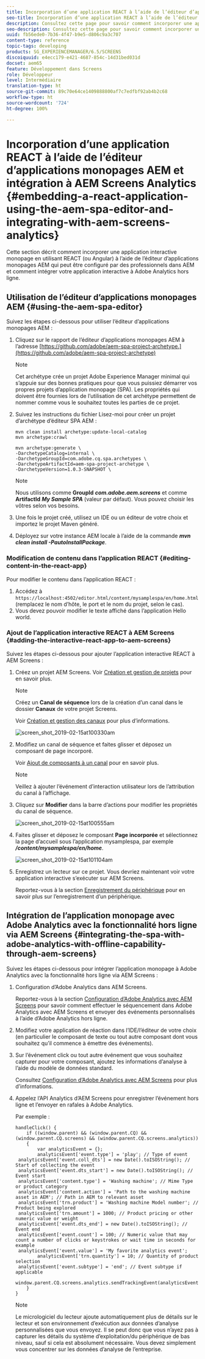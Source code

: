 ```yaml
---
title: Incorporation d’une application REACT à l’aide de l’éditeur d’applications monopages AEM et intégration à AEM Screens Analytics
seo-title: Incorporation d’une application REACT à l’aide de l’éditeur d’applications monopages AEM et intégration à AEM Screens Analytics
description: Consultez cette page pour savoir comment incorporer une application interactive monopage en utilisant REACT (ou Angular) à l’aide de l’éditeur d’applications monopages AEM qui peut être configuré par des professionnels dans AEM et comment intégrer votre application interactive à Adobe Analytics hors ligne.
seo-description: Consultez cette page pour savoir comment incorporer une application interactive monopage en utilisant REACT (ou Angular) à l’aide de l’éditeur d’applications monopages AEM qui peut être configuré par des professionnels dans AEM et comment intégrer votre application interactive à Adobe Analytics hors ligne.
uuid: fb56ede0-7b36-4f47-b9e5-d806c9a3c707
content-type: reference
topic-tags: developing
products: SG_EXPERIENCEMANAGER/6.5/SCREENS
discoiquuid: e4ecc179-e421-4687-854c-14d31bed031d
docset: aem65
feature: Développement dans Screens
role: Développeur
level: Intermédiaire
translation-type: ht
source-git-commit: 89c70e64ce1409888800af7c7edfbf92ab4b2c68
workflow-type: ht
source-wordcount: '724'
ht-degree: 100%

---
```



# Incorporation d’une application REACT à l’aide de l’éditeur d’applications monopages AEM et intégration à AEM Screens Analytics {#embedding-a-react-application-using-the-aem-spa-editor-and-integrating-with-aem-screens-analytics}

Cette section décrit comment incorporer une application interactive monopage en utilisant REACT (ou Angular) à l’aide de l’éditeur d’applications monopages AEM qui peut être configuré par des professionnels dans AEM et comment intégrer votre application interactive à Adobe Analytics hors ligne.

## Utilisation de l’éditeur d’applications monopages AEM {#using-the-aem-spa-editor}

Suivez les étapes ci-dessous pour utiliser l’éditeur d’applications monopages AEM :

1. Cliquez sur le rapport de l’éditeur d’applications monopages AEM à l’adresse [https://github.com/adobe/aem-spa-project-archetype.](https://github.com/adobe/aem-spa-project-archetype)

   >[!NOTE]
   >
   >Cet archétype crée un projet Adobe Experience Manager minimal qui s’appuie sur des bonnes pratiques pour que vous puissiez démarrer vos propres projets d’application monopage (SPA). Les propriétés qui doivent être fournies lors de l’utilisation de cet archétype permettent de nommer comme vous le souhaitez toutes les parties de ce projet.

1. Suivez les instructions du fichier Lisez-moi pour créer un projet d’archétype d’éditeur SPA AEM :

   ```
   mvn clean install archetype:update-local-catalog
   mvn archetype:crawl
   
   mvn archetype:generate \
   -DarchetypeCatalog=internal \
   -DarchetypeGroupId=com.adobe.cq.spa.archetypes \
   -DarchetypeArtifactId=aem-spa-project-archetype \
   -DarchetypeVersion=1.0.3-SNAPSHOT \
   ```

   >[!NOTE]
   >
   >Nous utilisons comme **GroupId** ***com.adobe.aem.screens*** et comme **ArtifactId** ***My Sample SPA*** (valeur par défaut). Vous pouvez choisir les vôtres selon vos besoins.

1. Une fois le projet créé, utilisez un IDE ou un éditeur de votre choix et importez le projet Maven généré.
1. Déployez sur votre instance AEM locale à l’aide de la commande ***mvn clean install -PautoInstallPackage***.

### Modification de contenu dans l’application REACT {#editing-content-in-the-react-app}

Pour modifier le contenu dans l’application REACT :

1. Accédez à `https://localhost:4502/editor.html/content/mysamplespa/en/home.html` (remplacez le nom d’hôte, le port et le nom du projet, selon le cas).
1. Vous devez pouvoir modifier le texte affiché dans l’application Hello world.

### Ajout de l’application interactive REACT à AEM Screens {#adding-the-interactive-react-app-to-aem-screens}

Suivez les étapes ci-dessous pour ajouter l’application interactive REACT à AEM Screens :

1. Créez un projet AEM Screens. Voir [Création et gestion de projets](creating-a-screens-project.md) pour en savoir plus.

   >[!NOTE]
   >
   >Créez un **Canal de séquence** lors de la création d’un canal dans le dossier **Canaux** de votre projet Screens.
   >
   >
   >Voir [Création et gestion des canaux](managing-channels.md) pour plus d’informations.

   ![screen_shot_2019-02-15at100330am](assets/screen_shot_2019-02-15at100330am.png)

1. Modifiez un canal de séquence et faites glisser et déposez un composant de page incorporé.

   Voir [Ajout de composants à un canal](adding-components-to-a-channel.md) pour en savoir plus.

   >[!NOTE]
   >
   >Veillez à ajouter l’événement d’interaction utilisateur lors de l’attribution du canal à l’affichage.

1. Cliquez sur **Modifier** dans la barre d’actions pour modifier les propriétés du canal de séquence.

   ![screen_shot_2019-02-15at100555am](assets/screen_shot_2019-02-15at100555am.png)

1. Faites glisser et déposez le composant **Page incorporée** et sélectionnez la page d’accueil sous l’application mysamplespa, par exemple ***/content/mysamplespa/en/home***.

   ![screen_shot_2019-02-15at101104am](assets/screen_shot_2019-02-15at101104am.png)

1. Enregistrez un lecteur sur ce projet. Vous devriez maintenant voir votre application interactive s’exécuter sur AEM Screens.

   Reportez-vous à la section [Enregistrement du périphérique](device-registration.md) pour en savoir plus sur l’enregistrement d’un périphérique.

## Intégration de l’application monopage avec Adobe Analytics avec la fonctionnalité hors ligne via AEM Screens {#integrating-the-spa-with-adobe-analytics-with-offline-capability-through-aem-screens}

Suivez les étapes ci-dessous pour intégrer l’application monopage à Adobe Analytics avec la fonctionnalité hors ligne via AEM Screens :

1. Configuration d’Adobe Analytics dans AEM Screens.

   Reportez-vous à la section [Configuration d’Adobe Analytics avec AEM Screens](configuring-adobe-analytics-aem-screens.md) pour savoir comment effectuer le séquencement dans Adobe Analytics avec AEM Screens et envoyer des événements personnalisés à l’aide d’Adobe Analytics hors ligne.

1. Modifiez votre application de réaction dans l’IDE/l’éditeur de votre choix (en particulier le composant de texte ou tout autre composant dont vous souhaitez qu’il commence à émettre des événements).
1. Sur l’événement click ou tout autre événement que vous souhaitez capturer pour votre composant, ajoutez les informations d’analyse à l’aide du modèle de données standard.

   Consultez [Configuration d’Adobe Analytics avec AEM Screens](configuring-adobe-analytics-aem-screens.md) pour plus d’informations.

1. Appelez l’API Analytics d’AEM Screens pour enregistrer l’événement hors ligne et l’envoyer en rafales à Adobe Analytics.

   Par exemple :

   ```
   handleClick() {
       if ((window.parent) && (window.parent.CQ) && (window.parent.CQ.screens) && (window.parent.CQ.screens.analytics))
       {
           var analyticsEvent = {};
           analyticsEvent['event.type'] = 'play'; // Type of event
    analyticsEvent['event.coll_dts'] = new Date().toISOString(); // Start of collecting the event
    analyticsEvent['event.dts_start'] = new Date().toISOString(); // Event start
    analyticsEvent['content.type'] = 'Washing machine'; // Mime Type or product category
    analyticsEvent['content.action'] = 'Path to the washing machine asset in AEM'; // Path in AEM to relevant asset
    analyticsEvent['trn.product'] = 'Washing machine Model number'; // Product being explored
    analyticsEvent['trn.amount'] = 1000; // Product pricing or other numeric value or weight
    analyticsEvent['event.dts_end'] = new Date().toISOString(); // Event end
    analyticsEvent['event.count'] = 100; // Numeric value that may count a number of clicks or keystrokes or wait time in seconds for example
    analyticsEvent['event.value'] = 'My favorite analytics event';
           analyticsEvent['trn.quantity'] = 10; // Quantity of product selection
    analyticsEvent['event.subtype'] = 'end'; // Event subtype if applicable
    window.parent.CQ.screens.analytics.sendTrackingEvent(analyticsEvent);
       }
   }
   ```

   >[!NOTE]
   >
   >Le micrologiciel du lecteur ajoute automatiquement plus de détails sur le lecteur et son environnement d’exécution aux données d’analyse personnalisées que vous envoyez. Il se peut donc que vous n’ayez pas à capturer les détails du système d’exploitation/du périphérique de bas niveau, sauf si cela est absolument nécessaire. Vous devez simplement vous concentrer sur les données d’analyse de l’entreprise.


